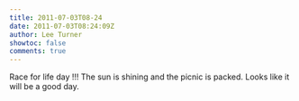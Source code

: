 ```yaml
---
title: 2011-07-03T08-24
date: 2011-07-03T08:24:09Z
author: Lee Turner
showtoc: false
comments: true
---
```


Race for life day !!! The sun is shining and the picnic is packed. Looks like it will be a good day.

